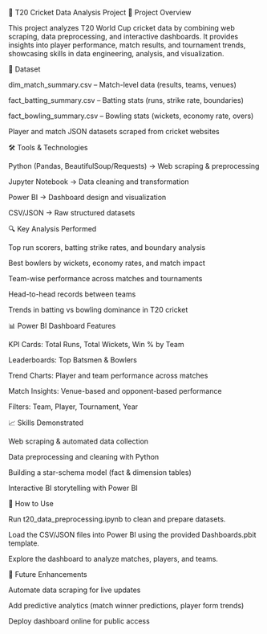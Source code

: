 🏏 T20 Cricket Data Analysis Project
📌 Project Overview

This project analyzes T20 World Cup cricket data by combining web scraping, data preprocessing, and interactive dashboards. It provides insights into player performance, match results, and tournament trends, showcasing skills in data engineering, analysis, and visualization.

📂 Dataset

dim_match_summary.csv – Match-level data (results, teams, venues)

fact_batting_summary.csv – Batting stats (runs, strike rate, boundaries)

fact_bowling_summary.csv – Bowling stats (wickets, economy rate, overs)

Player and match JSON datasets scraped from cricket websites

🛠️ Tools & Technologies

Python (Pandas, BeautifulSoup/Requests) → Web scraping & preprocessing

Jupyter Notebook → Data cleaning and transformation

Power BI → Dashboard design and visualization

CSV/JSON → Raw structured datasets

🔍 Key Analysis Performed

Top run scorers, batting strike rates, and boundary analysis

Best bowlers by wickets, economy rates, and match impact

Team-wise performance across matches and tournaments

Head-to-head records between teams

Trends in batting vs bowling dominance in T20 cricket

📊 Power BI Dashboard Features

KPI Cards: Total Runs, Total Wickets, Win % by Team

Leaderboards: Top Batsmen & Bowlers

Trend Charts: Player and team performance across matches

Match Insights: Venue-based and opponent-based performance

Filters: Team, Player, Tournament, Year

📈 Skills Demonstrated

Web scraping & automated data collection

Data preprocessing and cleaning with Python

Building a star-schema model (fact & dimension tables)

Interactive BI storytelling with Power BI

🚀 How to Use

Run t20_data_preprocessing.ipynb to clean and prepare datasets.

Load the CSV/JSON files into Power BI using the provided Dashboards.pbit template.

Explore the dashboard to analyze matches, players, and teams.

🔮 Future Enhancements

Automate data scraping for live updates

Add predictive analytics (match winner predictions, player form trends)

Deploy dashboard online for public access
